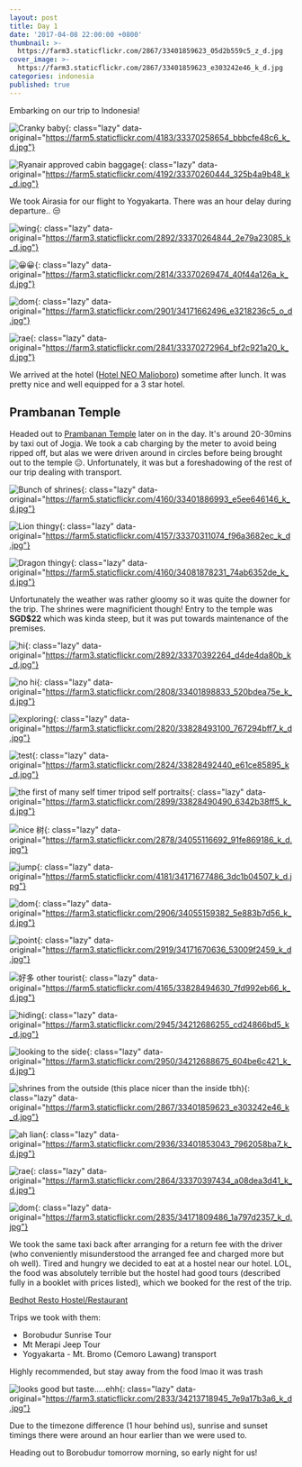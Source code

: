 ```yaml
---
layout: post
title: Day 1
date: '2017-04-08 22:00:00 +0800'
thumbnail: >-
  https://farm3.staticflickr.com/2867/33401859623_05d2b559c5_z_d.jpg
cover_image: >-
  https://farm3.staticflickr.com/2867/33401859623_e303242e46_k_d.jpg
categories: indonesia
published: true
---
```

Embarking on our trip to Indonesia! 

![Cranky baby](){: class="lazy" data-original="https://farm5.staticflickr.com/4183/33370258654_bbbcfe48c6_k_d.jpg"}

![Ryanair approved cabin baggage](){: class="lazy" data-original="https://farm5.staticflickr.com/4192/33370260444_325b4a9b48_k_d.jpg"}

We took Airasia for our flight to Yogyakarta. There was an hour delay during departure.. 😒

![wing](){: class="lazy" data-original="https://farm3.staticflickr.com/2892/33370264844_2e79a23085_k_d.jpg"}

![😀😀](){: class="lazy" data-original="https://farm3.staticflickr.com/2814/33370269474_40f44a126a_k_d.jpg"}

![dom](){: class="lazy" data-original="https://farm3.staticflickr.com/2901/34171662496_e3218236c5_o_d.jpg"}

![rae](){: class="lazy" data-original="https://farm3.staticflickr.com/2841/33370272964_bf2c921a20_k_d.jpg"}

We arrived at the hotel ([Hotel NEO Malioboro](https://www.tripadvisor.com.sg/Hotel_Review-g294230-d8092831-Reviews-Hotel_Neo_Malioboro-Yogyakarta_Java.html)) sometime after lunch. It was pretty nice and well equipped for a 3 star hotel.

## Prambanan Temple

Headed out to [Prambanan Temple](http://wikitravel.org/en/Prambanan) later on in the day. It's around 20-30mins by taxi out of Jogja. We took a cab charging by the meter to avoid being ripped off, but alas we were driven around in circles before being brought out to the temple 😑. Unfortunately, it was but a foreshadowing of the rest of our trip dealing with transport.

![Bunch of shrines](){: class="lazy" data-original="https://farm5.staticflickr.com/4160/33401886993_e5ee646146_k_d.jpg"}

![Lion thingy](){: class="lazy" data-original="https://farm5.staticflickr.com/4157/33370311074_f96a3682ec_k_d.jpg"}

![Dragon thingy](){: class="lazy" data-original="https://farm5.staticflickr.com/4160/34081878231_74ab6352de_k_d.jpg"}

Unfortunately the weather was rather gloomy so it was quite the downer for the trip. The shrines were magnificient though! Entry to the temple was **SGD$22** which was kinda steep, but it was put towards maintenance of the premises.

![hi](){: class="lazy" data-original="https://farm3.staticflickr.com/2892/33370392264_d4de4da80b_k_d.jpg"}

![no hi](){: class="lazy" data-original="https://farm3.staticflickr.com/2808/33401898833_520bdea75e_k_d.jpg"}

![exploring](){: class="lazy" data-original="https://farm3.staticflickr.com/2820/33828493100_767294bff7_k_d.jpg"}

![test](){: class="lazy" data-original="https://farm3.staticflickr.com/2824/33828492440_e61ce85895_k_d.jpg"}

![the first of many self timer tripod self portraits](){: class="lazy" data-original="https://farm3.staticflickr.com/2899/33828490490_6342b38ff5_k_d.jpg"}

![nice 树](){: class="lazy" data-original="https://farm3.staticflickr.com/2878/34055116692_91fe869186_k_d.jpg"}

![jump](){: class="lazy" data-original="https://farm5.staticflickr.com/4181/34171677486_3dc1b04507_k_d.jpg"}

![dom](){: class="lazy" data-original="https://farm3.staticflickr.com/2906/34055159382_5e883b7d56_k_d.jpg"}

![point](){: class="lazy" data-original="https://farm3.staticflickr.com/2919/34171670636_53009f2459_k_d.jpg"}

![好多 other tourist](){: class="lazy" data-original="https://farm5.staticflickr.com/4165/33828494630_7fd992eb66_k_d.jpg"}

![hiding](){: class="lazy" data-original="https://farm3.staticflickr.com/2945/34212686255_cd24866bd5_k_d.jpg"}

![looking to the side](){: class="lazy" data-original="https://farm3.staticflickr.com/2950/34212688675_604be6c421_k_d.jpg"}

![shrines from the outside (this place nicer than the inside tbh)](){: class="lazy" data-original="https://farm3.staticflickr.com/2867/33401859623_e303242e46_k_d.jpg"}

![ah lian](){: class="lazy" data-original="https://farm3.staticflickr.com/2936/33401853043_7962058ba7_k_d.jpg"}

![rae](){: class="lazy" data-original="https://farm3.staticflickr.com/2864/33370397434_a08dea3d41_k_d.jpg"}

![dom](){: class="lazy" data-original="https://farm3.staticflickr.com/2835/34171809486_1a797d2357_k_d.jpg"}

We took the same taxi back after arranging for a return fee with the driver (who conveniently misunderstood the arranged fee and charged more but oh well). Tired and hungry we decided to eat at a hostel near our hotel. LOL, the food was absolutely terrible but the hostel had good tours (described fully in a booklet with prices listed), which we booked for the rest of the trip. 

[Bedhot Resto Hostel/Restaurant](https://www.tripadvisor.com.sg/Restaurant_Review-g294230-d3148632-Reviews-Bedhot_Resto-Yogyakarta_Java.html)

Trips we took with them:

- Borobudur Sunrise Tour
- Mt Merapi Jeep Tour
- Yogyakarta - Mt. Bromo (Cemoro Lawang) transport

Highly recommended, but stay away from the food lmao it was trash

![looks good but taste.....ehh](){: class="lazy" data-original="https://farm3.staticflickr.com/2833/34213718945_7e9a17b3a6_k_d.jpg"}

Due to the timezone difference (1 hour behind us), sunrise and sunset timings there were around an hour earlier than we were used to.

Heading out to Borobudur tomorrow morning, so early night for us!


